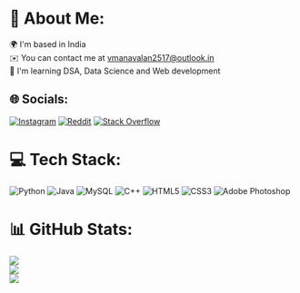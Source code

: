 # 💫 About Me:
🌍 I'm based in India<br>✉️️ You can contact me at vmanavalan2517@outlook.in<br>🧠 I'm learning DSA, Data Science and Web development


## 🌐 Socials:
[![Instagram](https://img.shields.io/badge/Instagram-%23E4405F.svg?logo=Instagram&logoColor=white)](https://instagram.com/__nobodynose___) [![Reddit](https://img.shields.io/badge/Reddit-%23FF4500.svg?logo=Reddit&logoColor=white)](https://reddit.com/user/RevolutionaryWash934) [![Stack Overflow](https://img.shields.io/badge/-Stackoverflow-FE7A16?logo=stack-overflow&logoColor=white)](https://stackoverflow.com/users/17120050) 

# 💻 Tech Stack:
![Python](https://img.shields.io/badge/python-3670A0?style=for-the-badge&logo=python&logoColor=ffdd54) ![Java](https://img.shields.io/badge/java-%23ED8B00.svg?style=for-the-badge&logo=openjdk&logoColor=white) ![MySQL](https://img.shields.io/badge/mysql-4479A1.svg?style=for-the-badge&logo=mysql&logoColor=white) ![C++](https://img.shields.io/badge/c++-%2300599C.svg?style=for-the-badge&logo=c%2B%2B&logoColor=white) ![HTML5](https://img.shields.io/badge/html5-%23E34F26.svg?style=for-the-badge&logo=html5&logoColor=white) ![CSS3](https://img.shields.io/badge/css3-%231572B6.svg?style=for-the-badge&logo=css3&logoColor=white) ![Adobe Photoshop](https://img.shields.io/badge/adobe%20photoshop-%2331A8FF.svg?style=for-the-badge&logo=adobe%20photoshop&logoColor=white)

# 📊 GitHub Stats:
![](https://github-readme-stats.vercel.app/api?username=Manavalan2517&theme=radical&hide_border=true&include_all_commits=false&count_private=false) 
<br/>
![](https://github-readme-streak-stats.herokuapp.com/?user=Manavalan2517&theme=radical&hide_border=true)
<br/>
![](https://github-readme-stats.vercel.app/api/top-langs/?username=Manavalan2517&theme=radical&hide_border=true&include_all_commits=false&count_private=false&layout=compact)
